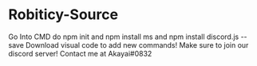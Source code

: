 # Robiticy-Source
Go Into CMD do npm init and npm install ms and npm install discord.js --save
Download visual code to add new commands!
Make sure to join our discord server!
Contact me at Akayai#0832
